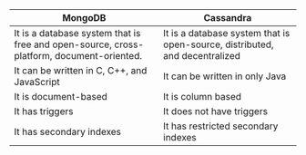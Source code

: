 |MongoDB|	Cassandra|
|----|----|
|It is a database system that is free and open-source, cross-platform, document-oriented.	|It is a database system that is open-source, distributed, and decentralized|
|It can be written in C, C++, and JavaScript|	It can be written in only Java|
|It is document-based	|It is column based|
|It has triggers	|It does not have triggers|
|It has secondary indexes|	It has restricted secondary indexes|
